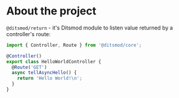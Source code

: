 # About the project

`@ditsmod/return` - it's Ditsmod module to listen value returned by a controller's route:

```ts
import { Controller, Route } from '@ditsmod/core';

@Controller()
export class HelloWorldController {
  @Route('GET')
  async tellAsyncHello() {
    return 'Hello World!\n';
  }
}

```
